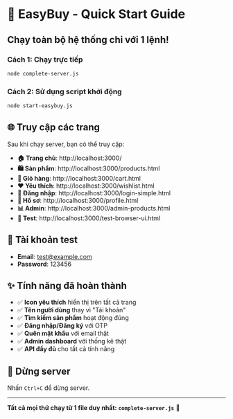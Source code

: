 # 🚀 EasyBuy - Quick Start Guide

## Chạy toàn bộ hệ thống chỉ với 1 lệnh!

### Cách 1: Chạy trực tiếp
```bash
node complete-server.js
```

### Cách 2: Sử dụng script khởi động
```bash
node start-easybuy.js
```

## 🌐 Truy cập các trang

Sau khi chạy server, bạn có thể truy cập:

- **🏠 Trang chủ**: http://localhost:3000/
- **🛍️ Sản phẩm**: http://localhost:3000/products.html
- **🛒 Giỏ hàng**: http://localhost:3000/cart.html
- **❤️ Yêu thích**: http://localhost:3000/wishlist.html
- **🔐 Đăng nhập**: http://localhost:3000/login-simple.html
- **👤 Hồ sơ**: http://localhost:3000/profile.html
- **📊 Admin**: http://localhost:3000/admin-products.html
- **🧪 Test**: http://localhost:3000/test-browser-ui.html

## 🔑 Tài khoản test

- **Email**: test@example.com
- **Password**: 123456

## ✨ Tính năng đã hoàn thành

- ✅ **Icon yêu thích** hiển thị trên tất cả trang
- ✅ **Tên người dùng** thay vì "Tài khoản"
- ✅ **Tìm kiếm sản phẩm** hoạt động đúng
- ✅ **Đăng nhập/Đăng ký** với OTP
- ✅ **Quên mật khẩu** với email thật
- ✅ **Admin dashboard** với thống kê thật
- ✅ **API đầy đủ** cho tất cả tính năng

## 🛑 Dừng server

Nhấn `Ctrl+C` để dừng server.

---

**Tất cả mọi thứ chạy từ 1 file duy nhất: `complete-server.js`** 🎉
